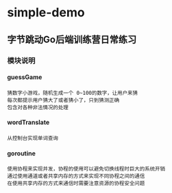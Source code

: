 # simple-demo

## 字节跳动Go后端训练营日常练习



### 模块说明

#### guessGame
```
猜数字小游戏，随机生成一个 0~100的数字，让用户来猜
每次都提示用户猜大了或者猜小了，只到猜测正确
包含对各种非法情况的处理
```
#### wordTranslate
```
从控制台实现单词查询
```
#### goroutine
```
使用协程来实现并发，协程的使用可以避免切换线程时巨大的系统开销
通过使用通道或者共享内存的方式来实现不同协程之间的通信
在使用共享内存的方式来通信时需要注意资源的协程安全问题
```